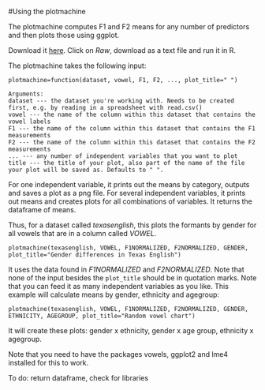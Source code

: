 #Using the plotmachine

The plotmachine computes F1 and F2 means for any number of predictors and then plots those using ggplot.

Download it [here](https://github.com/patrickschu/txenglish/blob/master/plotmachine/plotmachine.R). Click on *Raw*, download as a text file and run it in R. 

The plotmachine takes the following input:

    plotmachine=function(dataset, vowel, F1, F2, ..., plot_title=" ") 
    
    Arguments:
    dataset --- the dataset you're working with. Needs to be created first, e.g. by reading in a spreadsheet with read.csv()
    vowel --- the name of the column within this dataset that contains the vowel labels
    F1 --- the name of the column within this dataset that contains the F1 measurements
    F2 --- the name of the column within this dataset that contains the F2 measurements
    ... --- any number of independent variables that you want to plot 
    title --- the title of your plot, also part of the name of the file your plot will be saved as. Defaults to " ".

For one independent variable, it prints out the means by category, outputs and saves a plot as a png file. For several independent variables, it prints out means and creates plots for all combinations of variables. It returns the dataframe of means.

Thus, for a dataset called *texasenglish*, this plots the formants by gender for all vowels that are in a column called *VOWEL*. 

    plotmachine(texasenglish, VOWEL, F1NORMALIZED, F2NORMALIZED, GENDER, plot_title="Gender differences in Texas English")

It uses the data found in *F1NORMALIZED* and *F2NORMALIZED*. Note that none of the input besides the `plot_title` should be in quotation marks. 
Note that you can feed it as many independent variables as you like. This example will calculate means by gender, ethnicity and agegroup: 
    
    plotmachine(texasenglish, VOWEL, F1NORMALIZED, F2NORMALIZED, GENDER, ETHNICITY, AGEGROUP, plot_title="Random vowel chart")

It will create these plots: gender x ethnicity, gender x age group, ethnicity x agegroup. 

Note that you need to have the packages vowels, ggplot2 and lme4 installed for this to work. 

To do: return dataframe, check for libraries

